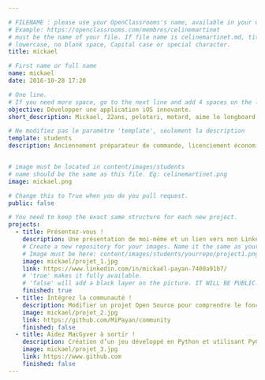 ```yaml
---

# FILENAME : please use your OpenClassrooms's name, available in your url.
# Example: https://openclassrooms.com/membres/celinemartinet
# must be the name of your file. If file name is celinemartinet.md, title is celinemartinet.
# lowercase, no blank space, Capital case or special character.
title: mickael

# First name or full name
name: mickael
date: 2016-10-28 17:20

# One line.
# If you need more space, go to the next line and add 4 spaces on the left, as in 'description'.
objective: Développer une application iOS innovante. 
short_description: Mickael, 22ans, pelotari, motard, aime le longboard.

# Ne modifiez pas le paramètre 'template', seulement la description
template: students
description: Anciennement préparateur de commande, licenciement économique suite à la fermeture de l'entreprise, je décide de me reconvertir vers un milieu passionnant et bien loin de mes précédentes études. 


# image must be located in content/images/students
# name should be the same as this file. Eg: celinemartinet.png
image: mickael.png

# Change this to True when you do you pull request.
public: false

# You need to keep the exact same structure for each new project.
projects:
  - title: Présentez-vous !
    description: Une présentation de moi-même et un lien vers mon LinkedIn.
    # Create a new repository for your images. Name it the same as your nickname and profile picture.
    # Image must be here: content/images/students/yourrepo/project1.png
    image: mickael/projet_1.jpg
    link: https://www.linkedin.com/in/mickaël-payan-7400a91b7/
    # 'true' makes it fully available.
    # 'false' will add a black layer on the picture. IT WILL BE PUBLIC!
    finished: true
  - title: Intégrez la communauté !
    description: Modifier un projet Open Source pour comprendre le fonctionnement de Git, de Github et des pull requests. 
    image: mickael/projet_2.jpg
    link: https://github.com/MiPayan/community
    finished: false
  - title: Aidez MacGyver à sortir !
    description: Création d’un jeu développé en Python et utilisant PyGame.
    image: mickael/projet_3.jpg
    link: https://www.github.com
    finished: false
---
```

